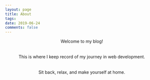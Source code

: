 ```yaml
---
layout: page
title: About 
tags: 
date: 2019-06-24
comments: false
---
```


<p style="text-align: center;">Welcome to my blog! <br /><br /><br />This is where I keep record of my journey in web development.<br /><br /><br />Sit back, relax, and make yourself at home.</p>